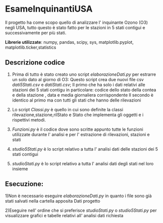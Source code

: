 # EsameInquinantiUSA


Il progetto ha come scopo quello di analizzare l' inquinante Ozono (O3) negli USA, tutto questo è stato fatto per le stazioni in 5 stati contigui e successivamente per più stati. 

**Librerie utilizzate**: numpy, pandas, scipy, sys, matplotlib.pyplot, matplotlib.ticker,statistics

## Descrizione codice

1) Prima di tutto è stato creato uno script *elaborazioneDati.py* per estrarre un solo dato al giorno di O3:
Questo script crea due nuovi file csv  *dati5Stati.csv* e *datiStati.csv*; Il primo che ha solo i dati relativi alle stazioni dei 5 stati contigu in particolare: codice dello stato della contea e della stazione , data e media giornaliera corrispondente
Il secondo è identico al primo ma con tutti gli stati che hanno delle rilevazioni

2) Lo script *Classi.py* è quello in cui sono definite la classi rilevazione,stazione,rilStato e Stato che implementa gli oggetti e i rispettivi metodi.

3) *Funzioni.py* è  il codice dove sono scritte appunto tutte le funzioni utilizzate durante l' analisi e per l' estrazione di rilevazioni, stazioni e stati 

4) *studio5Stati.py* è lo script relativo a tutta l' analisi dati delle stazioni dei 5 stati contigui

5) *studioStati.py* è lo script relativo a tutta l' analisi dati degli stati nel loro insieme

## Esecuzione:

1)Non è necessario eseguire *elaborazioneDati.py* in quanto i file sono già stati salvati nella cartella apposita Dati progetto

2)Eseguire nell' ordine che si preferisce *studioStati.py* o *studio5Stati.py* per visualizzare grafici e tabelle relativi all' analisi dati richiesta
